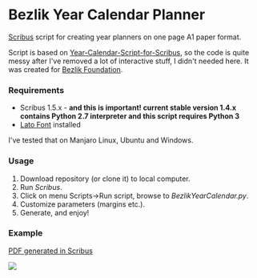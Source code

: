 # Bezlik Year Calendar Planner

[Scribus](https://www.scribus.net/) script for creating year planners on one page A1 paper format.

Script is based on [Year-Calendar-Script-for-Scribus](https://github.com/RaffertyR/Year-Calendar-Script-for-Scribus),
so the code is quite messy after I've removed a lot of interactive stuff, I didn't needed here.  It was created for [Bezlik Foundation](https://bezlik.org). 

### Requirements

* Scribus 1.5.x - **and this is important! current stable version 1.4.x contains Python 2.7 interpreter and this script requires Python 3** 
* [Lato Font](https://www.latofonts.com/pl/lato-free-fonts/) installed

I've tested that on Manjaro Linux, Ubuntu and Windows.

### Usage

1. Download repository (or clone it) to local computer.
2. Run *Scribus*.
3. Click on menu Scripts->Run script, browse to *BezlikYearCalendar.py*.
4. Customize parameters (margins etc.).
5. Generate, and enjoy!

### Example

[PDF generated in Scribus](https://raw.githubusercontent.com/bohdanbobrowski/Bezlik-Year-Calendar-Planner/master/BezlikYearCalendar.pdf)

<img src="https://raw.githubusercontent.com/bohdanbobrowski/Bezlik-Year-Calendar-Planner/master/BezlikYearCalendar.png" />